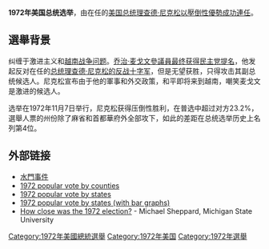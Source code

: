 **1972年美国总统选举**，由在任的[美国总统](../Page/美国总统.md "wikilink")[理查德·尼克松以壓倒性優勢成功連任](../Page/理查德·尼克松.md "wikilink")。

## 選舉背景

纠缠于激进主义和[越南战争问题](../Page/越南战争.md "wikilink")。[乔治·麦戈文參議員最终获得](../Page/乔治·麦戈文.md "wikilink")[民主党提名](../Page/民主党_\(美国\).md "wikilink")，他发起反对在任的[总统](../Page/美国总统.md "wikilink")[理查德·尼克松的反战十字军](../Page/理查德·尼克松.md "wikilink")，但是无望获胜，只得攻击其副总统候选人。尼克松宣布由于他的軍事和外交政策，和平即将来到越南，嘲笑麦戈文是激进的候选人。

选举在1972年11月7日举行，尼克松获得压倒性胜利，在普选中超过对方23.2%，選舉人票的州份除了麻省和首都華府外全部攻下，如此的差距在总统选举历史上名列第4位。

## 外部链接

  - [水門事件](https://zh.wikipedia.org/wiki/水門事件 "wikilink")
  - [1972 popular vote by
    counties](http://geoelections.free.fr/USA/elec_comtes/1972.htm)
  - [1972 popular vote by
    states](http://psephos.adam-carr.net/countries/u/usa/pres/1972.txt)
  - [1972 popular vote by states (with bar
    graphs)](http://uselectionatlas.org/RESULTS/datagraph.php?year=1972&fips=0&f=1&off=0&elect=0)
  - [How close was the 1972
    election?](http://www.msu.edu/~sheppa28/elections.html#1972) -
    Michael Sheppard, Michigan State University

[Category:1972年美國總統選舉](https://zh.wikipedia.org/wiki/Category:1972年美國總統選舉 "wikilink")
[Category:1972年美国](https://zh.wikipedia.org/wiki/Category:1972年美国 "wikilink")
[Category:1972年選舉](https://zh.wikipedia.org/wiki/Category:1972年選舉 "wikilink")